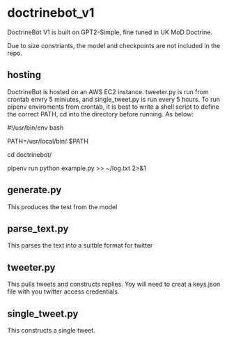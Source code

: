 # doctrinebot_v1

DoctrineBot V1 is built on GPT2-Simple, fine tuned in UK MoD Doctrine.

Due to size constriants, the model and checkpoints are not included in the repo.

## hosting

DoctrineBot is hosted on an AWS EC2 instance. tweeter.py is run from crontab envry 5 miniutes, and single_tweet.py is run every 5 hours. To run pipenv enviroments from crontab, it is best to write a shell script to define the correct PATH, cd into the directory before running. As below:

#!/usr/bin/env bash

PATH=/usr/local/bin/:$PATH

cd doctrinebot/

pipenv run python example.py >> ~/log.txt 2>&1

## generate.py

This produces the test from the model

## parse_text.py

This parses the text into a suitble format for twitter

## tweeter.py

This pulls tweets and constructs replies. Yoy will need to creat a keys.json file with you twitter access credentials.

## single_tweet.py

This constructs a single tweet.


